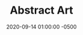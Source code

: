 ---
_schema: default
title: Abstract Art
link: https://www.geocaching.com/geocache/GC8YT19
owner: Gilwell1
date: 2020-09-14 01:00:00 -0500
log_type: Note
display_coords: N 41° 25.999' W 074° 28.000'
latitude: '41.433316'
longitude: '-74.466666'
first_stage: false
bogus: true
zhanna_log:  >-
  Rich logged this geocache for both of us.
rich_log:  >-
  Howdy, Gilwell1!


  Zhanna and I were at it again today, attempting to solve another one of your devious puzzle geocaches. This time we scratched our heads for only a few minutes before Zhanna hit on an idea. So we gave it a shot and … bingo! … we got the answer. The Solution Checker agreed. As is the case for your other puzzle geocaches in this area, we probably won’t be visiting them anytime soon. We are adding it to our geocaching to-do list, just in case we have a chance to stop by and “roam” around looking for these caches. Thanks for yet another formidable puzzle challenge!


  ~Rich in NEPA~ and Zhanna
post_id: 12634
---
